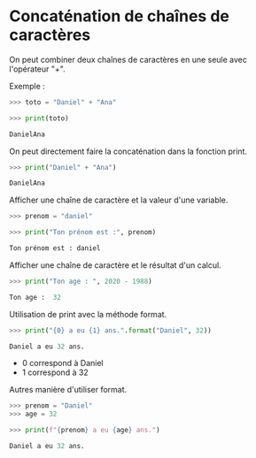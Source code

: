 # Concaténation de chaînes de caractères

On peut combiner deux chaînes de caractères en une seule avec l'opérateur "+".

Exemple :

```python
>>> toto = "Daniel" + "Ana"

>>> print(toto)

DanielAna

```

On peut directement faire la concaténation dans la fonction print.

```python
>>> print("Daniel" + "Ana")

DanielAna

```

Afficher une chaîne de caractère et la valeur d'une variable.

```python
>>> prenom = "daniel"

>>> print("Ton prénom est :", prenom)

Ton prénom est : daniel

```

Afficher une chaîne de caractère et le résultat d'un calcul.

```python
>>> print("Ton age : ", 2020 - 1988)

Ton age :  32

```

Utilisation de print avec la méthode format.

```python
>>> print("{0} a eu {1} ans.".format("Daniel", 32))

Daniel a eu 32 ans.

```
* 0 correspond à Daniel
* 1 correspond à 32

Autres manière d'utiliser format.

```python
>>> prenom = "Daniel"
>>> age = 32

>>> print(f"{prenom} a eu {age} ans.")

Daniel a eu 32 ans.

```

